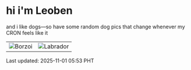# hi i'm Leoben

and i like dogs—so have some random dog pics that change whenever my CRON feels like it

|  |  |
|--------|----------|
| ![Borzoi](https://random-dog-vercel.vercel.app/api/random-borzoi?v=1761947594) | ![Labrador](https://random-dog-vercel.vercel.app/api/random-labrador?v=1761947594) |

Last updated: 2025-11-01 05:53 PHT
